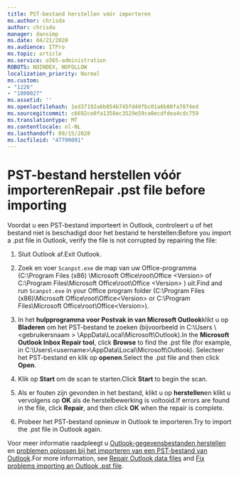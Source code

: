 ```yaml
---
title: PST-bestand herstellen vóór importeren
ms.author: chrisda
author: chrisda
manager: dansimp
ms.date: 04/21/2020
ms.audience: ITPro
ms.topic: article
ms.service: o365-administration
ROBOTS: NOINDEX, NOFOLLOW
localization_priority: Normal
ms.custom:
- "1226"
- "1800027"
ms.assetid: ''
ms.openlocfilehash: 1ed37192a6b054b745fd48fbc01a6b00fa7074ed
ms.sourcegitcommit: c6692ce0fa1358ec3529e59ca0ecdfdea4cdc759
ms.translationtype: MT
ms.contentlocale: nl-NL
ms.lasthandoff: 09/15/2020
ms.locfileid: "47799091"
---
```

# <a name="repair-pst-file-before-importing"></a><span data-ttu-id="7567b-102">PST-bestand herstellen vóór importeren</span><span class="sxs-lookup"><span data-stu-id="7567b-102">Repair .pst file before importing</span></span>

<span data-ttu-id="7567b-103">Voordat u een PST-bestand importeert in Outlook, controleert u of het bestand niet is beschadigd door het bestand te herstellen:</span><span class="sxs-lookup"><span data-stu-id="7567b-103">Before you import a .pst file in Outlook, verify the file is not corrupted by repairing the file:</span></span>

1. <span data-ttu-id="7567b-104">Sluit Outlook af.</span><span class="sxs-lookup"><span data-stu-id="7567b-104">Exit Outlook.</span></span>

2. <span data-ttu-id="7567b-105">Zoek en voer `Scanpst.exe` de map van uw Office-programma (C:\Program Files (x86) \Microsoft Office\root\Office \<Version\> of C:\Program Files\Microsoft Office\root\Office \<Version\> ) uit.</span><span class="sxs-lookup"><span data-stu-id="7567b-105">Find and run `Scanpst.exe` in your Office program folder (C:\Program Files (x86)\Microsoft Office\root\Office\<Version\> or C:\Program Files\Microsoft Office\root\Office\<Version\>).</span></span>

3. <span data-ttu-id="7567b-106">In het **hulpprogramma voor Postvak in van Microsoft Outlook**klikt u op **Bladeren** om het PST-bestand te zoeken (bijvoorbeeld in C:\Users \\<gebruikersnaam \> \AppData\Local\Microsoft\Outlook).</span><span class="sxs-lookup"><span data-stu-id="7567b-106">In the **Microsoft Outlook Inbox Repair tool**, click **Browse** to find the .pst file (for example, in C:\Users\\<username\>\AppData\Local\Microsoft\Outlook).</span></span> <span data-ttu-id="7567b-107">Selecteer het PST-bestand en klik op **openen**.</span><span class="sxs-lookup"><span data-stu-id="7567b-107">Select the .pst file and then click **Open**.</span></span>

4. <span data-ttu-id="7567b-108">Klik op **Start** om de scan te starten.</span><span class="sxs-lookup"><span data-stu-id="7567b-108">Click **Start** to begin the scan.</span></span>

5. <span data-ttu-id="7567b-109">Als er fouten zijn gevonden in het bestand, klikt u op **herstellen**en klikt u vervolgens op **OK** als de herstelbewerking is voltooid.</span><span class="sxs-lookup"><span data-stu-id="7567b-109">If errors are found in the file, click **Repair**, and then click **OK** when the repair is complete.</span></span>

6. <span data-ttu-id="7567b-110">Probeer het PST-bestand opnieuw in Outlook te importeren.</span><span class="sxs-lookup"><span data-stu-id="7567b-110">Try to import the .pst file in Outlook again.</span></span>

<span data-ttu-id="7567b-111">Voor meer informatie raadpleegt u [Outlook-gegevensbestanden herstellen](https://support.office.com/article/25663bc3-11ec-4412-86c4-60458afc5253) en [problemen oplossen bij het importeren van een PST-bestand van Outlook](https://support.office.com/article/2d2e50dc-5c36-4ab2-ab50-f1be733b3d6e).</span><span class="sxs-lookup"><span data-stu-id="7567b-111">For more information, see [Repair Outlook data files](https://support.office.com/article/25663bc3-11ec-4412-86c4-60458afc5253) and [Fix problems importing an Outlook .pst file](https://support.office.com/article/2d2e50dc-5c36-4ab2-ab50-f1be733b3d6e).</span></span>
